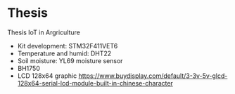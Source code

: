 # Thesis
Thesis IoT in Argriculture
+ Kit development: STM32F411VET6
+ Temperature and humid: DHT22
+ Soil moisture: YL69 moisture sensor
+ BH1750 
+ LCD 128x64 graphic https://www.buydisplay.com/default/3-3v-5v-glcd-128x64-serial-lcd-module-built-in-chinese-character
